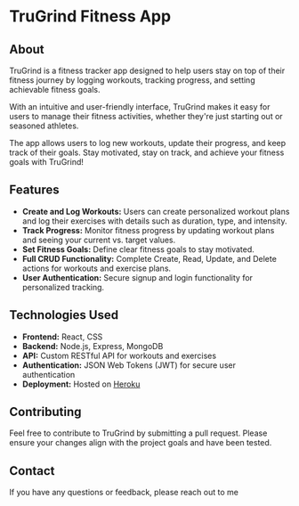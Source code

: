 # TruGrind Fitness App

## About
TruGrind is a fitness tracker app designed to help users stay on top of their fitness journey by logging workouts, tracking progress, and setting achievable fitness goals.

With an intuitive and user-friendly interface, TruGrind makes it easy for users to manage their fitness activities, whether they're just starting out or seasoned athletes.

The app allows users to log new workouts, update their progress, and keep track of their goals. Stay motivated, stay on track, and achieve your fitness goals with TruGrind!

## Features
- **Create and Log Workouts:** Users can create personalized workout plans and log their exercises with details such as duration, type, and intensity.
- **Track Progress:** Monitor fitness progress by updating workout plans and seeing your current vs. target values.
- **Set Fitness Goals:** Define clear fitness goals to stay motivated.
- **Full CRUD Functionality:** Complete Create, Read, Update, and Delete actions for workouts and exercise plans.
- **User Authentication:** Secure signup and login functionality for personalized tracking.

## Technologies Used
- **Frontend:** React, CSS
- **Backend:** Node.js, Express, MongoDB
- **API:** Custom RESTful API for workouts and exercises
- **Authentication:** JSON Web Tokens (JWT) for secure user authentication
- **Deployment:** Hosted on [Heroku](https://www.heroku.com/)

## Contributing
Feel free to contribute to TruGrind by submitting a pull request. Please ensure your changes align with the project goals and have been tested.

## Contact
If you have any questions or feedback, please reach out to me 